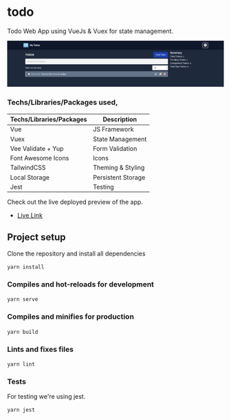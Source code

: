 # todo
Todo Web App using VueJs & Vuex for state management. 

<p align="center">
    <img src="public/demo.png" alt="Todo VueJs Demo"/>
</p>


### Techs/Libraries/Packages used,
| Techs/Libraries/Packages | Description        |
|--------------------------|--------------------|
| Vue                      | JS Framework       | 
| Vuex                     | State Management   |
| Vee Validate + Yup       | Form Validation    |
| Font Awesome Icons       | Icons              |
| TailwindCSS              | Theming & Styling  |
| Local Storage            | Persistent Storage |
| Jest                     | Testing            |

Check out the live deployed preview of the app.
- [Live Link](https://mytodosdone.netlify.app)

## Project setup
Clone the repository and install all dependencies
```
yarn install
```

### Compiles and hot-reloads for development
```
yarn serve
```

### Compiles and minifies for production
```
yarn build
```

### Lints and fixes files
```
yarn lint
```

### Tests 
For testing we're using jest.
```
yarn jest
```